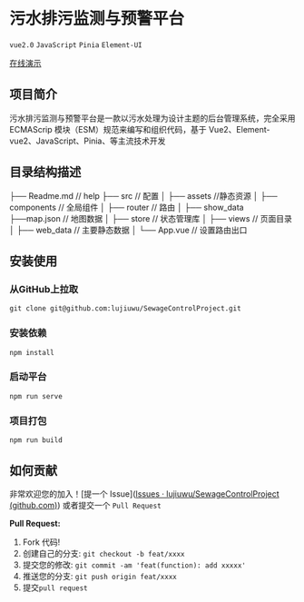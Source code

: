 # **污水排污监测与预警平台**
`vue2.0`  `JavaScript`  `Pinia`  `Element-UI`

[在线演示](https://lujiuwu.github.io/SewageControlProject/dist/index.html)

## 项目简介
污水排污监测与预警平台是一款以污水处理为设计主题的后台管理系统，完全采用 ECMAScrip 模块（ESM）规范来编写和组织代码，基于 Vue2、Element-vue2、JavaScript、Pinia、等主流技术开发

## 目录结构描述
├── Readme.md                   // help
├── src                         // 配置
│   ├── assets                  //静态资源
│   ├── components              // 全局组件
│   ├── router                  // 路由
│   ├── show_data
        ├──map.json             // 地图数据
│   ├── store                   // 状态管理库
│   ├── views                   // 页面目录
│   ├── web_data                // 主要静态数据
│   └── App.vue                 // 设置路由出口

## 安装使用
### 从GitHub上拉取
```
git clone git@github.com:lujiuwu/SewageControlProject.git
```

### 安装依赖
```
npm install
```

### 启动平台
```
npm run serve
```

### 项目打包
```
npm run build
```

## 如何贡献

非常欢迎您的加入！[提一个 Issue]([Issues · lujiuwu/SewageControlProject (github.com)](https://github.com/lujiuwu/SewageControlProject/issues)) 或者提交一个 `Pull Request`

**Pull Request:**

1. Fork 代码!
2. 创建自己的分支: `git checkout -b feat/xxxx`
3. 提交您的修改: `git commit -am 'feat(function): add xxxxx'`
4. 推送您的分支: `git push origin feat/xxxx`
5. 提交`pull request`
